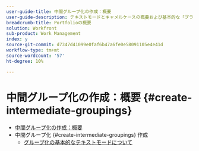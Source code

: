 ```yaml
---
user-guide-title: 中間グループ化の作成：概要
user-guide-description: テキストモードとキャメルケースの概要および基本的な「プラグ&プレイ」テキストモードコードブロックを使用して、標準ビルダーの機能を超えるグループ化を作成する方法を説明します。
breadcrumb-title: Portfolioの概要
solution: Workfront
sub-product: Work Management
index: y
source-git-commit: d7347d41099e0faf6b47a6fe0e58091105e4e41d
workflow-type: tm+mt
source-wordcount: '57'
ht-degree: 10%

---
```




# 中間グループ化の作成：概要 {#create-intermediate-groupings}

+ [中間グループ化の作成：概要](overview.md)
+ 中間グループ化 {#create-intermediate-groupings} 作成
   + [グループ化の基本的なテキストモードについて](basic-text-mode-for-groupings.md)



